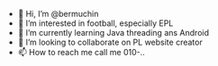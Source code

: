 - 👋 Hi, I’m @bermuchin
- 👀 I’m interested in football, especially EPL
- 🌱 I’m currently learning Java threading ans Android
- 💞️ I’m looking to collaborate on PL website creator
- 📫 How to reach me call me 010-..

<!---
bermuchin/bermuchin is a ✨ special ✨ repository because its `README.md` (this file) appears on your GitHub profile.
You can click the Preview link to take a look at your changes.
--->
